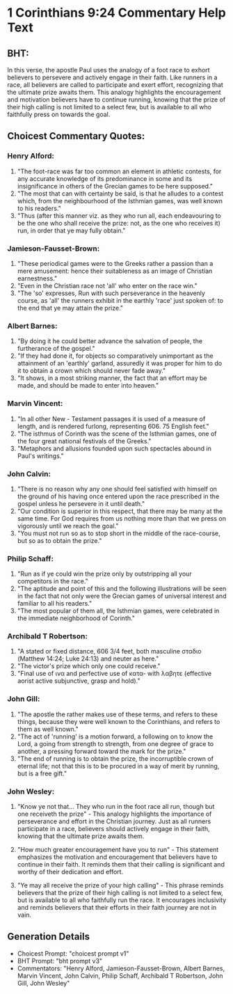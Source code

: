 # 1 Corinthians 9:24 Commentary Help Text

## BHT:
In this verse, the apostle Paul uses the analogy of a foot race to exhort believers to persevere and actively engage in their faith. Like runners in a race, all believers are called to participate and exert effort, recognizing that the ultimate prize awaits them. This analogy highlights the encouragement and motivation believers have to continue running, knowing that the prize of their high calling is not limited to a select few, but is available to all who faithfully press on towards the goal.

## Choicest Commentary Quotes:
### Henry Alford:
1. "The foot-race was far too common an element in athletic contests, for any accurate knowledge of its predominance in some and its insignificance in others of the Grecian games to be here supposed."
2. "The most that can with certainty be said, is that he alludes to a contest which, from the neighbourhood of the Isthmian games, was well known to his readers."
3. "Thus (after this manner viz. as they who run all, each endeavouring to be the one who shall receive the prize: not, as the one who receives it) run, in order that ye may fully obtain."

### Jamieson-Fausset-Brown:
1. "These periodical games were to the Greeks rather a passion than a mere amusement: hence their suitableness as an image of Christian earnestness."
2. "Even in the Christian race not 'all' who enter on the race win."
3. "The 'so' expresses, Run with such perseverance in the heavenly course, as 'all' the runners exhibit in the earthly 'race' just spoken of: to the end that ye may attain the prize."

### Albert Barnes:
1. "By doing it he could better advance the salvation of people, the furtherance of the gospel."
2. "If they had done it, for objects so comparatively unimportant as the attainment of an 'earthly' garland, assuredly it was proper for him to do it to obtain a crown which should never fade away."
3. "It shows, in a most striking manner, the fact that an effort may be made, and should be made to enter into heaven."

### Marvin Vincent:
1. "In all other New - Testament passages it is used of a measure of length, and is rendered furlong, representing 606. 75 English feet."
2. "The isthmus of Corinth was the scene of the Isthmian games, one of the four great national festivals of the Greeks."
3. "Metaphors and allusions founded upon such spectacles abound in Paul's writings."

### John Calvin:
1. "There is no reason why any one should feel satisfied with himself on the ground of his having once entered upon the race prescribed in the gospel unless he persevere in it until death."
2. "Our condition is superior in this respect, that there may be many at the same time. For God requires from us nothing more than that we press on vigorously until we reach the goal."
3. "You must not run so as to stop short in the middle of the race-course, but so as to obtain the prize."

### Philip Schaff:
1. "Run as if ye could win the prize only by outstripping all your competitors in the race."
2. "The aptitude and point of this and the following illustrations will be seen in the fact that not only were the Grecian games of universal interest and familiar to all his readers."
3. "The most popular of them all, the Isthmian games, were celebrated in the immediate neighborhood of Corinth."

### Archibald T Robertson:
1. "A stated or fixed distance, 606 3/4 feet, both masculine σταδιο (Matthew 14:24; Luke 24:13) and neuter as here." 
2. "The victor's prize which only one could receive." 
3. "Final use of ινα and perfective use of κατα- with λαβητε (effective aorist active subjunctive, grasp and hold)."

### John Gill:
1. "The apostle the rather makes use of these terms, and refers to these things, because they were well known to the Corinthians, and refers to them as well known."
2. "The act of 'running' is a motion forward, a following on to know the Lord, a going from strength to strength, from one degree of grace to another, a pressing forward toward the mark for the prize."
3. "The end of running is to obtain the prize, the incorruptible crown of eternal life; not that this is to be procured in a way of merit by running, but is a free gift."

### John Wesley:
1. "Know ye not that... They who run in the foot race all run, though but one receiveth the prize" - This analogy highlights the importance of perseverance and effort in the Christian journey. Just as all runners participate in a race, believers should actively engage in their faith, knowing that the ultimate prize awaits them.

2. "How much greater encouragement have you to run" - This statement emphasizes the motivation and encouragement that believers have to continue in their faith. It reminds them that their calling is significant and worthy of their dedication and effort.

3. "Ye may all receive the prize of your high calling" - This phrase reminds believers that the prize of their high calling is not limited to a select few, but is available to all who faithfully run the race. It encourages inclusivity and reminds believers that their efforts in their faith journey are not in vain.


## Generation Details
- Choicest Prompt: "choicest prompt v1"
- BHT Prompt: "bht prompt v3"
- Commentators: "Henry Alford, Jamieson-Fausset-Brown, Albert Barnes, Marvin Vincent, John Calvin, Philip Schaff, Archibald T Robertson, John Gill, John Wesley"
